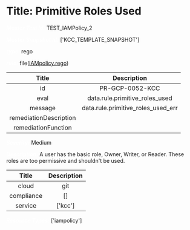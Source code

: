 



# Title: Primitive Roles Used


***<font color="white">Master Test Id:</font>*** TEST_IAMPolicy_2

***<font color="white">Master Snapshot Id:</font>*** ['KCC_TEMPLATE_SNAPSHOT']

***<font color="white">type:</font>*** rego

***<font color="white">rule:</font>*** file([IAMpolicy.rego])  
  
  
  
  

|Title|Description|
| :---: | :---: |
|id|PR-GCP-0052-KCC|
|eval|data.rule.primitive_roles_used|
|message|data.rule.primitive_roles_used_err|
|remediationDescription||
|remediationFunction||


***<font color="white">Severity:</font>*** Medium

***<font color="white">Description:</font>*** A user has the basic role, Owner, Writer, or Reader. These roles are too permissive and shouldn't be used.  
  
  

|Title|Description|
| :---: | :---: |
|cloud|git|
|compliance|[]|
|service|['kcc']|


***<font color="white">Resource Types:</font>*** ['iampolicy']


[IAMpolicy.rego]: https://github.com/prancer-io/prancer-compliance-test/tree/master/google/kcc/IAMpolicy.rego
